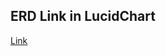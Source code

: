 ## ERD Link in LucidChart
[Link](https://lucid.app/lucidchart/a73b009f-7177-4cf3-8582-76ab14b4d5f5/edit?invitationId=inv_5cb98174-967a-4783-9b09-806cc9314004&page=0_0#)